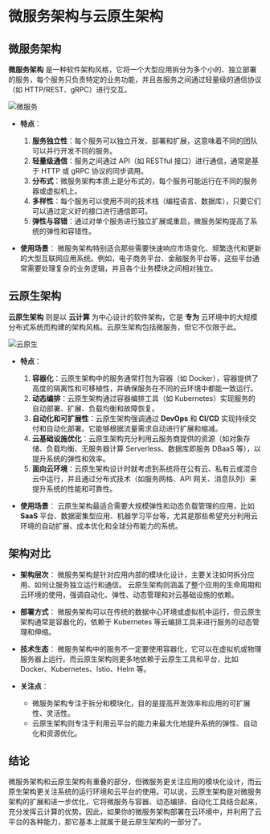# 微服务架构与云原生架构

## 微服务架构
**微服务架构** 是一种软件架构风格，它将一个大型应用拆分为多个小的、独立部署的服务，每个服务只负责特定的业务功能，并且各服务之间通过轻量级的通信协议（如 HTTP/REST、gRPC）进行交互。

![微服务](/uploads/microservices.png)

- **特点**：
  1. **服务独立性**：每个服务可以独立开发、部署和扩展，这意味着不同的团队可以并行开发不同的服务。
  2. **轻量级通信**：服务之间通过 API（如 RESTful 接口）进行通信，通常是基于 HTTP 或 gRPC 协议的同步调用。
  3. **分布式**：微服务架构本质上是分布式的，每个服务可能运行在不同的服务器或虚拟机上。
  4. **多样性**：每个服务可以使用不同的技术栈（编程语言、数据库），只要它们可以通过定义好的接口进行通信即可。
  5. **弹性与容错**：通过对单个服务进行独立扩展或重启，微服务架构提高了系统的弹性和容错性。

- **使用场景**：
  微服务架构特别适合那些需要快速响应市场变化、频繁迭代和更新的大型互联网应用系统。例如，电子商务平台、金融服务平台等，这些平台通常需要处理复杂的业务逻辑，并且各个业务模块之间相对独立。

## 云原生架构
**云原生架构** 则是以 **云计算** 为中心设计的软件架构，它是 **专为** 云环境中的大规模分布式系统而构建的架构风格。云原生架构包括微服务，但它不仅限于此。

![云原生](/uploads/cloud-native-v3.png)

- **特点**：
  1. **容器化**：云原生架构中的服务通常打包为容器（如 Docker），容器提供了高度的隔离性和可移植性，并确保服务在不同的云环境中都能一致运行。
  2. **动态编排**：云原生架构通过容器编排工具（如 Kubernetes）实现服务的自动部署、扩展、负载均衡和故障恢复。
  3. **自动化和可扩展性**：云原生架构强调通过 **DevOps** 和 **CI/CD** 实现持续交付和自动化部署。它能够根据流量需求自动进行扩展和缩减。
  4. **云基础设施优化**：云原生架构充分利用云服务商提供的资源（如对象存储、负载均衡、无服务器计算 Serverless、数据库即服务 DBaaS 等），以提升系统的弹性和效率。
  5. **面向云环境**：云原生架构设计时就考虑到系统将在公有云、私有云或混合云中运行，并且通过分布式技术（如服务网格、API 网关、消息队列）来提升系统的性能和可靠性。

- **使用场景**：
  云原生架构最适合需要大规模弹性和动态负载管理的应用，比如 **SaaS** 平台、数据密集型应用、机器学习平台等，尤其是那些希望充分利用云环境的自动扩展、成本优化和全球分布能力的系统。

## 架构对比

- **架构层次**：
  微服务架构是针对应用内部的模块化设计，主要关注如何拆分应用、如何让服务独立运行和通信。
  云原生架构则涵盖了整个应用的生命周期和云环境的使用，强调自动化、弹性、动态管理和对云基础设施的依赖。

- **部署方式**：
  微服务架构可以在传统的数据中心环境或虚拟机中运行，但云原生架构通常是容器化的，依赖于 Kubernetes 等云编排工具来进行服务的动态管理和伸缩。

- **技术生态**：
  微服务架构中的服务不一定要使用容器化，它可以在虚拟机或物理服务器上运行。而云原生架构则更多地依赖于云原生工具和平台，比如 Docker、Kubernetes、Istio、Helm 等。

- **关注点**：
  - 微服务架构专注于拆分和模块化，目的是提高开发效率和应用的可扩展性、灵活性。
  - 云原生架构则专注于利用云平台的能力来最大化地提升系统的弹性、自动化和资源优化。

## 结论
微服务架构和云原生架构有重叠的部分，但微服务更关注应用的模块化设计，而云原生架构更关注系统的运行环境和云平台的使用。可以说，云原生架构是对微服务架构的扩展和进一步优化，它将微服务与容器、动态编排、自动化工具结合起来，充分发挥云计算的优势。因此，如果你的微服务架构部署在云环境中，并利用了云平台的各种能力，那它基本上就属于是云原生架构的一部分了。